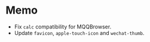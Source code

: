 # Memo

- Fix `calc` compatibility for MQQBrowser.
- Update `favicon`, `apple-touch-icon` and `wechat-thumb`.

